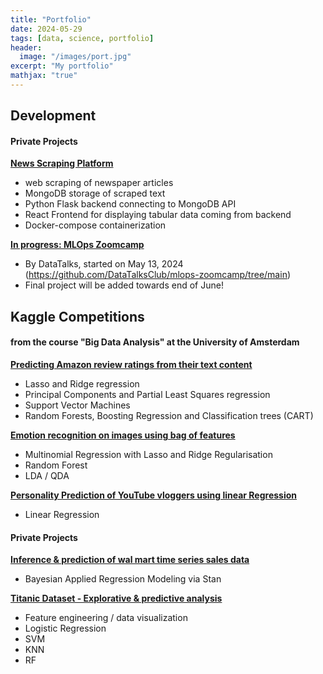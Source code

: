 ```yaml
---
title: "Portfolio"
date: 2024-05-29
tags: [data, science, portfolio]
header:
  image: "/images/port.jpg"
excerpt: "My portfolio"
mathjax: "true"
---
```



## Development

#### Private Projects

[**News Scraping Platform**](https://github.com/Alexander-Heinz/NewsScraping_staging)
* web scraping of newspaper articles
* MongoDB storage of scraped text
* Python Flask backend connecting to MongoDB API
* React Frontend for displaying tabular data coming from backend
* Docker-compose containerization


[**In progress: MLOps Zoomcamp**](https://github.com/Alexander-Heinz/mlops-zoomcamp)
* By DataTalks, started on May 13, 2024 (https://github.com/DataTalksClub/mlops-zoomcamp/tree/main)
* Final project will be added towards end of June!


## Kaggle Competitions
#### from the course "Big Data Analysis" at the University of Amsterdam

[**Predicting Amazon review ratings from their text content**](https://www.kaggle.com/glaswasser/baby-reviews-elise-tom-alex-group-5-round-2)
* Lasso and Ridge regression
* Principal Components and Partial Least Squares regression
* Support Vector Machines
* Random Forests, Boosting Regression and Classification trees (CART)


[**Emotion recognition on images using bag of features**](https://www.kaggle.com/glaswasser/emotion-recognition-t5-alexander-cathelijne-final)
* Multinomial Regression with Lasso and Ridge Regularisation
* Random Forest
* LDA / QDA


[**Personality Prediction of YouTube vloggers using linear Regression**](https://www.kaggle.com/glaswasser/notebook-bertlich-arja-heinz-team-2)

* Linear Regression


#### Private Projects

[**Inference & prediction of wal mart time series sales data**](https://www.kaggle.com/code/glaswasser/inference-prediction-bayesian-regression-rstan)

* Bayesian Applied Regression Modeling via Stan



[**Titanic Dataset - Explorative & predictive analysis**](https://www.kaggle.com/code/glaswasser/titanic-dataset-explorative-predictive-analysis)

* Feature engineering / data visualization
* Logistic Regression
* SVM
* KNN
* RF

